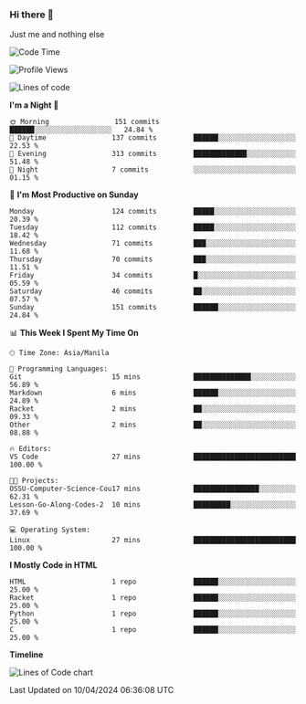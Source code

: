 ### Hi there 👋

Just me and nothing else


<!--START_SECTION:waka-->
![Code Time](http://img.shields.io/badge/Code%20Time-131%20hrs%2013%20mins-blue)

![Profile Views](http://img.shields.io/badge/Profile%20Views-0-blue)

![Lines of code](https://img.shields.io/badge/From%20Hello%20World%20I%27ve%20Written-1.6%20million%20lines%20of%20code-blue)

**I'm a Night 🦉** 

```text
🌞 Morning                151 commits         ██████░░░░░░░░░░░░░░░░░░░   24.84 % 
🌆 Daytime                137 commits         ██████░░░░░░░░░░░░░░░░░░░   22.53 % 
🌃 Evening                313 commits         █████████████░░░░░░░░░░░░   51.48 % 
🌙 Night                  7 commits           ░░░░░░░░░░░░░░░░░░░░░░░░░   01.15 % 
```
📅 **I'm Most Productive on Sunday** 

```text
Monday                   124 commits         █████░░░░░░░░░░░░░░░░░░░░   20.39 % 
Tuesday                  112 commits         █████░░░░░░░░░░░░░░░░░░░░   18.42 % 
Wednesday                71 commits          ███░░░░░░░░░░░░░░░░░░░░░░   11.68 % 
Thursday                 70 commits          ███░░░░░░░░░░░░░░░░░░░░░░   11.51 % 
Friday                   34 commits          █░░░░░░░░░░░░░░░░░░░░░░░░   05.59 % 
Saturday                 46 commits          ██░░░░░░░░░░░░░░░░░░░░░░░   07.57 % 
Sunday                   151 commits         ██████░░░░░░░░░░░░░░░░░░░   24.84 % 
```


📊 **This Week I Spent My Time On** 

```text
🕑︎ Time Zone: Asia/Manila

💬 Programming Languages: 
Git                      15 mins             ██████████████░░░░░░░░░░░   56.89 % 
Markdown                 6 mins              ██████░░░░░░░░░░░░░░░░░░░   24.89 % 
Racket                   2 mins              ██░░░░░░░░░░░░░░░░░░░░░░░   09.33 % 
Other                    2 mins              ██░░░░░░░░░░░░░░░░░░░░░░░   08.88 % 

🔥 Editors: 
VS Code                  27 mins             █████████████████████████   100.00 % 

🐱‍💻 Projects: 
OSSU-Computer-Science-Cou17 mins             ████████████████░░░░░░░░░   62.31 % 
Lesson-Go-Along-Codes-2  10 mins             █████████░░░░░░░░░░░░░░░░   37.69 % 

💻 Operating System: 
Linux                    27 mins             █████████████████████████   100.00 % 
```

**I Mostly Code in HTML** 

```text
HTML                     1 repo              ██████░░░░░░░░░░░░░░░░░░░   25.00 % 
Racket                   1 repo              ██████░░░░░░░░░░░░░░░░░░░   25.00 % 
Python                   1 repo              ██████░░░░░░░░░░░░░░░░░░░   25.00 % 
C                        1 repo              ██████░░░░░░░░░░░░░░░░░░░   25.00 % 
```



**Timeline**

![Lines of Code chart](https://raw.githubusercontent.com/mauring55/mauring55/main/assets/bar_graph.png)


 Last Updated on 10/04/2024 06:36:08 UTC
<!--END_SECTION:waka-->
